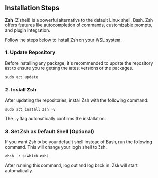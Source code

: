 ## Installation Steps

**Zsh** (Z shell) is a powerful alternative to the default Linux shell, Bash. Zsh offers features like autocompletion of commands, customizable prompts, and plugin integration.

Follow the steps below to install Zsh on your WSL system.

### 1. Update Repository

Before installing any package, it's recommended to update the repository list to ensure you're getting the latest versions of the packages.

```powershell
sudo apt update
```

### 2. Install Zsh

After updating the repositories, install Zsh with the following command:

```powershell
sudo apt install zsh -y
```

The `-y` flag automatically confirms the installation.

### 3. Set Zsh as Default Shell (Optional)

If you want Zsh to be your default shell instead of Bash, run the following command. This will change your login shell to Zsh.

```powershell
chsh -s $(which zsh)
```

After running this command, log out and log back in. Zsh will start automatically.
